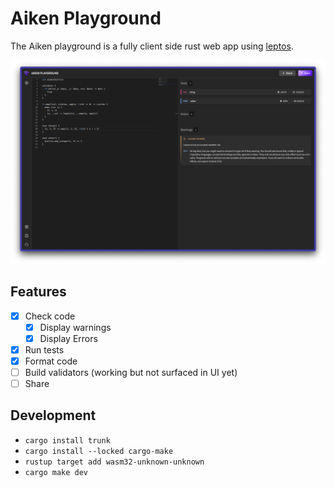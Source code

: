 # Aiken Playground

The Aiken playground is a fully client side rust web app using [leptos](https://github.com/leptos-rs/leptos).

<img src="https://raw.githubusercontent.com/aiken-lang/play/main/public/screenshot.png?token=GHSAT0AAAAAABWMRD6S6LBUC763EVAL55Q4ZCIID4Q" />

## Features

- [x] Check code
  - [x] Display warnings
  - [x] Display Errors
- [x] Run tests
- [x] Format code
- [ ] Build validators (working but not surfaced in UI yet)
- [ ] Share

## Development

- `cargo install trunk`
- `cargo install --locked cargo-make`
- `rustup target add wasm32-unknown-unknown`
- `cargo make dev`
